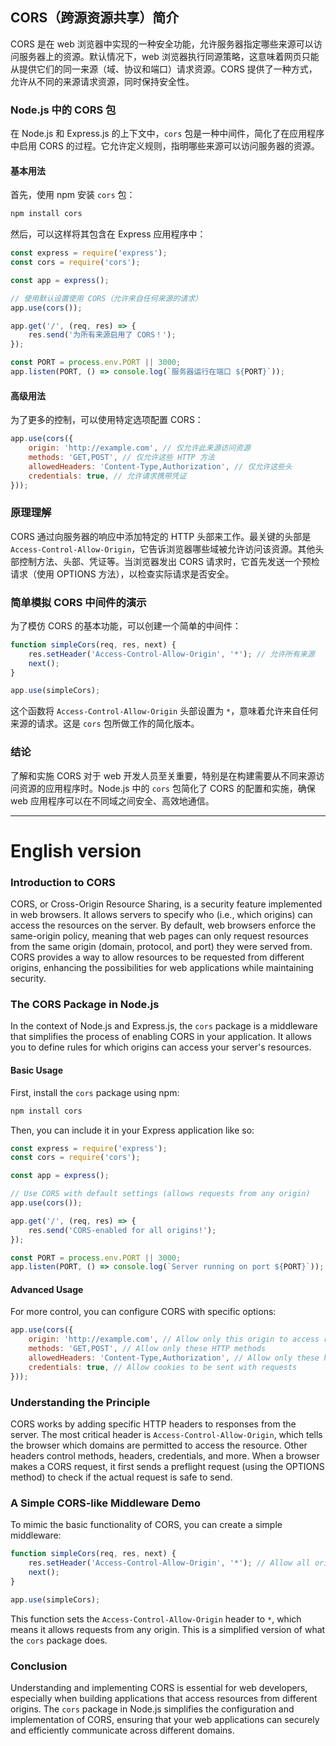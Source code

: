 ## CORS（跨源资源共享）简介

CORS 是在 web 浏览器中实现的一种安全功能，允许服务器指定哪些来源可以访问服务器上的资源。默认情况下，web 浏览器执行同源策略，这意味着网页只能从提供它们的同一来源（域、协议和端口）请求资源。CORS 提供了一种方式，允许从不同的来源请求资源，同时保持安全性。

### Node.js 中的 CORS 包

在 Node.js 和 Express.js 的上下文中，`cors` 包是一种中间件，简化了在应用程序中启用 CORS 的过程。它允许定义规则，指明哪些来源可以访问服务器的资源。

#### 基本用法

首先，使用 npm 安装 `cors` 包：

```bash
npm install cors
```

然后，可以这样将其包含在 Express 应用程序中：

```javascript
const express = require('express');
const cors = require('cors');

const app = express();

// 使用默认设置使用 CORS（允许来自任何来源的请求）
app.use(cors());

app.get('/', (req, res) => {
    res.send('为所有来源启用了 CORS！');
});

const PORT = process.env.PORT || 3000;
app.listen(PORT, () => console.log(`服务器运行在端口 ${PORT}`));
```

#### 高级用法

为了更多的控制，可以使用特定选项配置 CORS：

```javascript
app.use(cors({
    origin: 'http://example.com', // 仅允许此来源访问资源
    methods: 'GET,POST', // 仅允许这些 HTTP 方法
    allowedHeaders: 'Content-Type,Authorization', // 仅允许这些头
    credentials: true, // 允许请求携带凭证
}));
```

### 原理理解

CORS 通过向服务器的响应中添加特定的 HTTP 头部来工作。最关键的头部是 `Access-Control-Allow-Origin`，它告诉浏览器哪些域被允许访问该资源。其他头部控制方法、头部、凭证等。当浏览器发出 CORS 请求时，它首先发送一个预检请求（使用 OPTIONS 方法），以检查实际请求是否安全。

### 简单模拟 CORS 中间件的演示

为了模仿 CORS 的基本功能，可以创建一个简单的中间件：

```javascript
function simpleCors(req, res, next) {
    res.setHeader('Access-Control-Allow-Origin', '*'); // 允许所有来源
    next();
}

app.use(simpleCors);
```

这个函数将 `Access-Control-Allow-Origin` 头部设置为 `*`，意味着允许来自任何来源的请求。这是 `cors` 包所做工作的简化版本。

### 结论

了解和实施 CORS 对于 web 开发人员至关重要，特别是在构建需要从不同来源访问资源的应用程序时。Node.js 中的 `cors` 包简化了 CORS 的配置和实施，确保 web 应用程序可以在不同域之间安全、高效地通信。

---

# English version

### Introduction to CORS

CORS, or Cross-Origin Resource Sharing, is a security feature implemented in web browsers. It allows servers to specify who (i.e., which origins) can access the resources on the server. By default, web browsers enforce the same-origin policy, meaning that web pages can only request resources from the same origin (domain, protocol, and port) they were served from. CORS provides a way to allow resources to be requested from different origins, enhancing the possibilities for web applications while maintaining security.

### The CORS Package in Node.js

In the context of Node.js and Express.js, the `cors` package is a middleware that simplifies the process of enabling CORS in your application. It allows you to define rules for which origins can access your server's resources.

#### Basic Usage

First, install the `cors` package using npm:

```bash
npm install cors
```

Then, you can include it in your Express application like so:

```javascript
const express = require('express');
const cors = require('cors');

const app = express();

// Use CORS with default settings (allows requests from any origin)
app.use(cors());

app.get('/', (req, res) => {
    res.send('CORS-enabled for all origins!');
});

const PORT = process.env.PORT || 3000;
app.listen(PORT, () => console.log(`Server running on port ${PORT}`));
```

#### Advanced Usage

For more control, you can configure CORS with specific options:

```javascript
app.use(cors({
    origin: 'http://example.com', // Allow only this origin to access resources
    methods: 'GET,POST', // Allow only these HTTP methods
    allowedHeaders: 'Content-Type,Authorization', // Allow only these headers
    credentials: true, // Allow cookies to be sent with requests
}));
```

### Understanding the Principle

CORS works by adding specific HTTP headers to responses from the server. The most critical header is `Access-Control-Allow-Origin`, which tells the browser which domains are permitted to access the resource. Other headers control methods, headers, credentials, and more. When a browser makes a CORS request, it first sends a preflight request (using the OPTIONS method) to check if the actual request is safe to send.

### A Simple CORS-like Middleware Demo

To mimic the basic functionality of CORS, you can create a simple middleware:

```javascript
function simpleCors(req, res, next) {
    res.setHeader('Access-Control-Allow-Origin', '*'); // Allow all origins
    next();
}

app.use(simpleCors);
```

This function sets the `Access-Control-Allow-Origin` header to `*`, which means it allows requests from any origin. This is a simplified version of what the `cors` package does.

### Conclusion

Understanding and implementing CORS is essential for web developers, especially when building applications that access resources from different origins. The `cors` package in Node.js simplifies the configuration and implementation of CORS, ensuring that your web applications can securely and efficiently communicate across different domains.